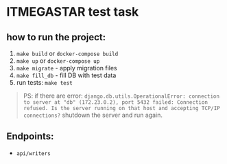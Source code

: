 # ITMEGASTAR test task

## how to run the project:
1. `make build` or `docker-compose build`
2. `make up` or `docker-compose up`
3. `make migrate` - apply migration files
4. `make fill_db` - fill DB with test data 
5. run tests: `make test`

> PS: if there are error: `django.db.utils.OperationalError: connection to server at "db" (172.23.0.2), port 5432 failed: Connection refused. Is the server running on that host and accepting TCP/IP connections?` shutdown the server and run again.

## Endpoints:
* `api/writers`